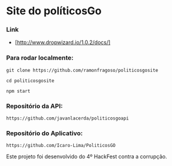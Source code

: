 # Site do políticosGo

### Link

* [http://www.dropwizard.io/1.0.2/docs/]

### Para rodar localmente:

```git clone https://github.com/ramonfragoso/politicosgosite```

```cd politicosgosite```

```npm start```

### Repositório da API:

```https://github.com/javanlacerda/politicosgoapi```

### Repositório do Aplicativo:

```https://github.com/Icaro-Lima/PoliticosGO```


Este projeto foi desenvolvido do 4º HackFest contra a corrupção.